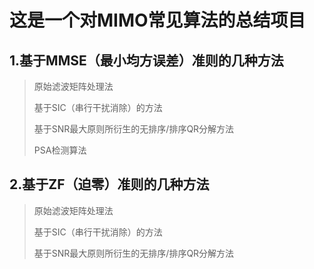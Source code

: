 # 这是一个对MIMO常见算法的总结项目

## 1.基于MMSE（最小均方误差）准则的几种方法

> 原始滤波矩阵处理法
>
> 基于SIC（串行干扰消除）的方法
>
> 基于SNR最大原则所衍生的无排序/排序QR分解方法
>
> PSA检测算法

## 2.基于ZF（迫零）准则的几种方法

> 原始滤波矩阵处理法
>
> 基于SIC（串行干扰消除）的方法
>
> 基于SNR最大原则所衍生的无排序/排序QR分解方法